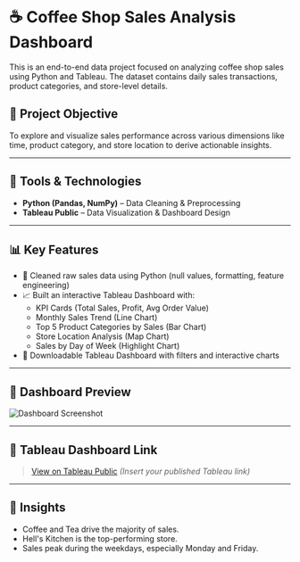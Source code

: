 # ☕ Coffee Shop Sales Analysis Dashboard

This is an end-to-end data project focused on analyzing coffee shop sales using Python and Tableau. The dataset contains daily sales transactions, product categories, and store-level details.

## 📌 Project Objective

To explore and visualize sales performance across various dimensions like time, product category, and store location to derive actionable insights.

---

## 🔧 Tools & Technologies

- **Python (Pandas, NumPy)** – Data Cleaning & Preprocessing
- **Tableau Public** – Data Visualization & Dashboard Design

---

## 📊 Key Features

- 🧹 Cleaned raw sales data using Python (null values, formatting, feature engineering)
- 📈 Built an interactive Tableau Dashboard with:
  - KPI Cards (Total Sales, Profit, Avg Order Value)
  - Monthly Sales Trend (Line Chart)
  - Top 5 Product Categories by Sales (Bar Chart)
  - Store Location Analysis (Map Chart)
  - Sales by Day of Week (Highlight Chart)
- 📁 Downloadable Tableau Dashboard with filters and interactive charts

---

## 📸 Dashboard Preview

![Dashboard Screenshot](./your_dashboard_image.png)

---

## 🔗 Tableau Dashboard Link

> [View on Tableau Public](https://public.tableau.com/...) *(Insert your published Tableau link)*

---

## 🧠 Insights

- Coffee and Tea drive the majority of sales.
- Hell's Kitchen is the top-performing store.
- Sales peak during the weekdays, especially Monday and Friday.
